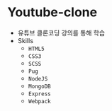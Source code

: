 # Youtube-clone

- 유튜브 클론코딩 강의를 통해 학습
- Skills
    - `HTML5`
    - `CSS3`
    - `SCSS`
    - `Pug`
    - `NodeJS`
    - `MongoDB`
    - `Express`
    - `Webpack`
